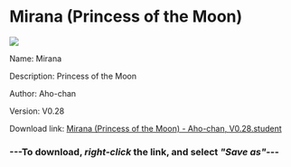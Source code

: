 # Mirana (Princess of the Moon)

<img src = "https://raw.githubusercontent.com/Arbiter1223/Koukou-Gurashi-Custom-Students/master/Students/Files/Mirana%20(Princess%20of%20the%20Moon).png">

Name: Mirana

Description: Princess of the Moon

Author: Aho-chan

Version: V0.28

Download link: <a href="https://raw.githubusercontent.com/Arbiter1223/Koukou-Gurashi-Custom-Students/master/Students/Files/Mirana%20(Princess%20of%20the%20Moon)%20-%20Aho-chan%2C%20V0.28.student">Mirana (Princess of the Moon) - Aho-chan, V0.28.student</a>

### ---**To download, _right-click_ the link, and select _"Save as"_**---


